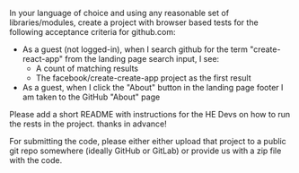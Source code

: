 In your language of choice and using any reasonable set of libraries/modules, create a project with browser based tests for the following acceptance criteria for github.com:

- As a guest (not logged-in), when I search github for the term "create-react-app" from the landing page search input, I see:
  - A count of matching results
  - The facebook/create-create-app project as the first result
- As a guest, when I click the "About" button in the landing page footer I am taken to the GitHub "About" page


Please add a short README with instructions for the HE Devs on how to run the rests in the project. thanks in advance!

For submitting the code, please either either upload that project to a public git repo somewhere (ideally GitHub or GitLab) or provide us with a zip file with the code. 